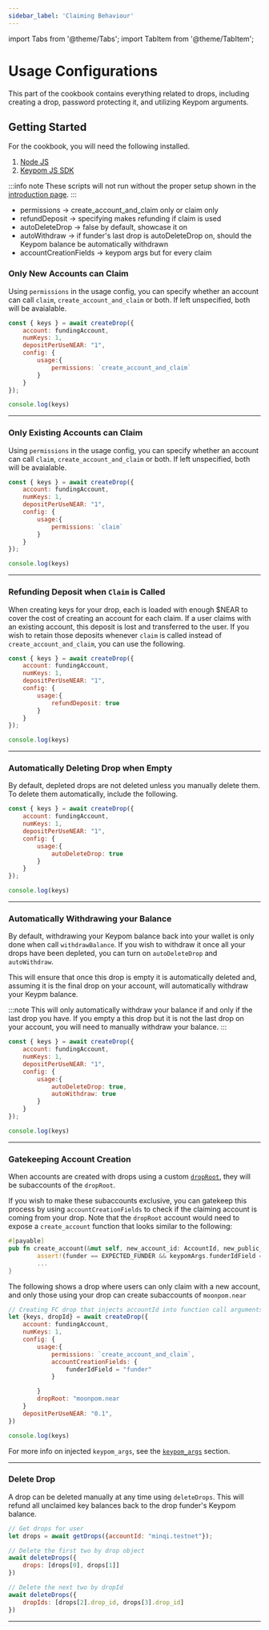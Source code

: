 ```yaml
---
sidebar_label: 'Claiming Behaviour'
---
```

import Tabs from '@theme/Tabs';
import TabItem from '@theme/TabItem';

# Usage Configurations
This part of the cookbook contains everything related to drops, including creating a drop, password protecting it, and utilizing Keypom arguments.
## Getting Started
For the cookbook, you will need the following installed. 
1. [Node JS](https://docs.npmjs.com/downloading-and-installing-node-js-and-npm)  
2. [Keypom JS SDK](https://github.com/keypom/keypom-js#getting-started)


:::info note
These scripts will not run without the proper setup shown in the [introduction page](../../welcome.md#connection-to-near-and-initializing-the-sdk).
:::

- permissions -> create_account_and_claim only or claim only
- refundDeposit -> specifying makes refunding if claim is used
- autoDeleteDrop -> false by default, showcase it on
- autoWithdraw -> if funder's last drop is autoDeleteDrop on, should the Keypom balance be automatically withdrawn
- accountCreationFields -> keypom args but for every claim

### Only New Accounts can Claim
Using `permissions` in the usage config, you can specify whether an account can call `claim`, `create_account_and_claim` or both. If left unspecified, both will be avaialable. 

<Tabs>
<TabItem value="SDK" label="Keypom JS SDK🧩">

```js
const { keys } = await createDrop({
    account: fundingAccount,
    numKeys: 1,
    depositPerUseNEAR: "1",
    config: {
        usage:{
            permissions: `create_account_and_claim`
        }
    }
});

console.log(keys)
```

</TabItem>

</Tabs>

___

### Only Existing Accounts can Claim
Using `permissions` in the usage config, you can specify whether an account can call `claim`, `create_account_and_claim` or both. If left unspecified, both will be avaialable. 

<Tabs>
<TabItem value="SDK" label="Keypom JS SDK🧩">

```js
const { keys } = await createDrop({
    account: fundingAccount,
    numKeys: 1,
    depositPerUseNEAR: "1",
    config: {
        usage:{
            permissions: `claim`
        }
    }
});

console.log(keys)
```

</TabItem>

</Tabs>

___
### Refunding Deposit when `Claim` is Called
When creating keys for your drop, each is loaded with enough $NEAR to cover the cost of creating an account for each claim. If a user claims with an existing account, this deposit is lost and transferred to the user. If you wish to retain those deposits whenever `claim` is called instead of `create_account_and_claim`, you can use the following. 

<Tabs>
<TabItem value="SDK" label="Keypom JS SDK🧩">

```js
const { keys } = await createDrop({
    account: fundingAccount,
    numKeys: 1,
    depositPerUseNEAR: "1",
    config: {
        usage:{
            refundDeposit: true
        }
    }
});

console.log(keys)
```

</TabItem>

</Tabs>

___

### Automatically Deleting Drop when Empty
By default, depleted drops are not deleted unless you manually delete them. To delete them automatically, include the following. 

<Tabs>
<TabItem value="SDK" label="Keypom JS SDK🧩">

```js
const { keys } = await createDrop({
    account: fundingAccount,
    numKeys: 1,
    depositPerUseNEAR: "1",
    config: {
        usage:{
            autoDeleteDrop: true
        }
    }
});

console.log(keys)
```

</TabItem>

</Tabs>

___

### Automatically Withdrawing your Balance
By default, withdrawing your Keypom balance back into your wallet is only done when call `withdrawBalance`. If you wish to withdraw it once all your drops have been depleted, you can turn on `autoDeleteDrop` and `autoWithdraw`.  

This will ensure that once this drop is empty it is automatically deleted and, assuming it is the final drop on your account, will automatically withdraw your Keypm balance.

:::note
This will only automatically withdraw your balance if and only if the last drop you have. If you empty a this drop but it is not the last drop on your account, you will need to manually withdraw your balance. 
:::

<Tabs>
<TabItem value="SDK" label="Keypom JS SDK🧩">

```js
const { keys } = await createDrop({
    account: fundingAccount,
    numKeys: 1,
    depositPerUseNEAR: "1",
    config: {
        usage:{
            autoDeleteDrop: true,
            autoWithdraw: true
        }
    }
});

console.log(keys)
```

</TabItem>

</Tabs>

___

### Gatekeeping Account Creation
When accounts are created with drops using a custom [`dropRoot`](dropConfig.md#using-a-custom-drop-root), they will be subaccounts of the `dropRoot`.

If you wish to make these subaccounts exclusive, you can gatekeep this process by using `accountCreationFields` to check if the claiming account is coming from your drop. Note that the `dropRoot` account would need to expose a `create_account` function that looks similar to the following:

```rust
#[payable]
pub fn create_account(&mut self, new_account_id: AccountId, new_public_key: PublicKey, funder: String, keypomArgs: keypom_args) -> Promise {
        assert!(funder == EXPECTED_FUNDER && keypomArgs.funderIdField == "funder","Call must come from valid Keypom drop");
        ...
}
```

The following shows a drop where users can only claim with a new account, and only those using your drop can create subaccounts of `moonpom.near`

<Tabs>
<TabItem value="SDK" label="Keypom JS SDK🧩">

```js
// Creating FC drop that injects accountId into function call arguments
let {keys, dropId} = await createDrop({
    account: fundingAccount,
    numKeys: 1,
    config: {
        usage:{
            permissions: `create_account_and_claim`,
            accountCreationFields: {
                funderIdField = "funder"
            }

        }
        dropRoot: "moonpom.near
    }
    depositPerUseNEAR: "0.1",
})

console.log(keys)
```

</TabItem>

</Tabs>

For more info on injected `keypom_args`, see the [`keypom_args`](../fc.md#using-and-verifying-injected-keypom-arguments) section. 


___

### Delete Drop
A drop can be deleted manually at any time using `deleteDrops`. This will refund all unclaimed key balances back to the drop funder's Keypom balance. 

<Tabs>
<TabItem value="SDK" label="Keypom JS SDK🧩">

```js
// Get drops for user
let drops = await getDrops({accountId: "minqi.testnet"});

// Delete the first two by drop object
await deleteDrops({
    drops: [drops[0], drops[1]]
})

// Delete the next two by dropId
await deleteDrops({
    dropIds: [drops[2].drop_id, drops[3].drop_id]
})
```

</TabItem>

</Tabs>

___
